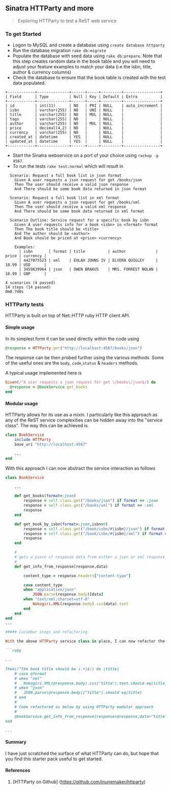 ## Sinatra HTTParty and more
> Exploring HTTParty to test a ReST web service

### To get Started

* Logon to MySQL and create a database using `create database httparty`
* Run the database migration `rake db:migrate`
* Populate the database with seed data using `rake db:prepare`. Note that this step creates random data in the
  book table and you will need to adjust your feature examples to match your data (i.e the isbn, title, author & currency columns)
* Check the database to ensure that the book table is created with the test data populated.

```
+------------+--------------+------+-----+---------+----------------+
| Field      | Type         | Null | Key | Default | Extra          |
+------------+--------------+------+-----+---------+----------------+
| id         | int(11)      | NO   | PRI | NULL    | auto_increment |
| isbn       | varchar(255) | NO   | UNI | NULL    |                |
| title      | varchar(255) | NO   | MUL | NULL    |                |
| tags       | varchar(255) | NO   |     | NULL    |                |
| author     | varchar(255) | NO   | MUL | NULL    |                |
| price      | decimal(4,2) | NO   |     | NULL    |                |
| currency   | varchar(255) | NO   |     | NULL    |                |
| created_at | datetime     | YES  |     | NULL    |                |
| updated_at | datetime     | YES  |     | NULL    |                |
+------------+--------------+------+-----+---------+----------------+
```

* Start the Sinatra webservice on a port of your choice using `rackup -p 4567`.
* To run the tests `rake test:normal` which will result in

```
  Scenario: Request a full book list in json format
    Given A user requests a json request for get /books/json
    Then The user should receive a valid json response
    And There should be some book data returned in json format

  Scenario: Request a full book list in xml format
    Given A user requests a json request for get /books/xml
    Then The user should receive a valid xml response
    And There should be some book data returned in xml format

  Scenario Outline: Service request for a specific book by isbn
    Given A user requests info for a book <isbn> in <format> format
    Then The book title should be <title>
    And The author should be <author>
    And Book should be priced at <price> <currency>

    Examples:
      | isbn       | format | title          | author             | price | currency |
      | 4427075523 | xml    | EULAH JOHNS IV | ELVERA QUIGLEY     | 10.99 | USD      |
      | 3459639964 | json   | OWEN BRAKUS    | MRS. FORREST NOLAN | 10.99 | GBP      |

4 scenarios (4 passed)
14 steps (14 passed)
0m0.740s
```

### HTTParty tests

HTTParty is built on top of Net::HTTP ruby HTTP client API.

#### Simple usage

In its simplest form it can be used directly within the code using  
```ruby
@response = HTTParty.get("http://localhost:4567/books/json")
```
The response can be then probed further using the various methods. Some of the useful ones are the
`body`, `code`,`status` & `headers` methods.

A typical usage implemented here is 
```ruby
Given(/^A user requests a json request for get \/books\/json$/) do 
  @response = @bookService.get_books
end
```

#### Modular usage
HTTParty allows for its use as a mixin. I particularly like this approach as any of the ReST service
complexities can be hidden away into the "service class". The way this can be achieved is

```ruby
class BookService
	include HTTParty
	base_uri "http://localhost:4567"

	...
end	
```

With this approach I can now abstract the service interaction as follows

```ruby
class BookService

	...

	def get_books(format=:json)
		response = self.class.get("/books/json") if format == :json
		response = self.class.get("/books/xml") if format == :xml
		response
	end

	def get_book_by_isbn(format=:json,isbn=0)
		response = self.class.get("/book/isbn/#{isbn}/json") if format == :json
		response = self.class.get("/book/isbn/#{isbn}/xml") if format == :xml
		response
	end

	#
	# gets a piece of response data from either a json or xml response for a book
	#
	def get_info_from_response(response,data)

		content_type = response.headers["content-type"]

		case content_type
		when "application/json"
			JSON.parse(response.body)[data]
		when "text/xml;charset=utf-8"
			Nokogiri.XML(response.body).css(data).text
		end
	end
end
...

##### Cucumber steps and refactoring

With the above HTTParty service class in place, I can now refactor the cucumber step as shown below

```ruby

...

Then(/^The book title should be (.+)$/) do |title|
	# case @format
	# when "xml"
    # 	Nokogiri.XML(@response.body).css("title").text.should eq(title)
    # when "json"
    # 	JSON.parse(@response.body)["title"].should eq(title)
    # end
    #
    # Code refactored as below by using HTTParty modular approach
    #
 	@bookService.get_info_from_response(response=@response,data="title").should eq(title)
end

...

```

#### Summary

I have just scratched the surface of what HTTParty can do, but hope that you find this starter pack useful to get started.

#### References

1. [HTTParty on Github] (https://github.com/jnunemaker/httparty)
